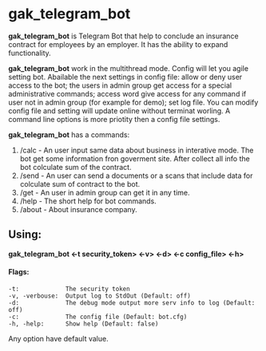 # gak_telegram_bot
__gak_telegram_bot__ is Telegram Bot that help to conclude an insurance contract for employees by an employer. It has the ability to expand functionality.

__gak_telegram_bot__ work in the multithread mode. Config will let you agile setting bot. Abailable the next settings in config file: allow or deny user access to the bot; the users in admin group get access for a special administrative commands; access word give access for any command if user not in admin group (for example for demo); set log file. You can modify config file and setting will update online without terminat worling. A command line options is more priotity then a config file settings.

__gak_telegram_bot__ has a commands:
1. /calc - An user input same data about business in interative mode. The bot get some information fron goverment site. After collect all info the bot colculate sum of the contract.
2. /send - An user can send a documents or a scans that include data for colculate sum of contract to the bot. 
3. /get - An user in admin group can get it in any time.
4. /help - The short help for bot commands.
5. /about - About insurance company.

Using:
---
__gak_telegram_bot <-t security_token> <-v> <-d> <-c config_file> <-h>__

#### Flags:
    -t:             The security token
    -v, -verbouse:  Output log to StdOut (Default: off)
    -d:             The debug mode output more serv info to log (Default: off)
    -c:             The config file (Default: bot.cfg)
    -h, -help:      Show help (Default: false)

Any option have default value.

